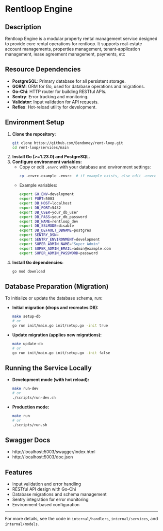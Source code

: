 # Rentloop Engine

## Description
Rentloop Engine is a modular property rental management service designed to provide core rental operations for rentloop. It supports real-estate account managements, properties management, tenant-application management, lease agreement management, payments, etc

## Resource Dependencies
- **PostgreSQL**: Primary database for all persistent storage.
- **GORM**: ORM for Go, used for database operations and migrations.
- **Go-Chi**: HTTP router for building RESTful APIs.
- **Sentry**: Error tracking and monitoring.
- **Validator**: Input validation for API requests.
- **Reflex**: Hot-reload utility for development.

## Environment Setup
1. **Clone the repository:**
   ```sh
   git clone https://github.com/Bendomey/rent-loop.git
   cd rent-loop/services/main
   ```
2. **Install Go (>=1.23.0) and PostgreSQL.**
3. **Configure environment variables:**
   - Copy or edit `.envrc` with your database and environment settings:
     ```sh
     cp .envrc.example .envrc  # if example exists, else edit .envrc directly
     ```
   - Example variables:
     ```sh
     export GO_ENV=development
     export PORT=5003
     export DB_HOST=localhost
     export DB_PORT=5432
     export DB_USER=your_db_user
     export DB_PASS=your_db_password
     export DB_NAME=rentloop_dev
     export DB_SSLMODE=disable
     export DB_DEFAULT_DBNAME=postgres
     export SENTRY_DSN=
     export SENTRY_ENVIRONMENT=development
     export SUPER_ADMIN_NAME="Super Admin"
     export SUPER_ADMIN_EMAIL=admin@example.com
     export SUPER_ADMIN_PASSWORD=password
     ```
4. **Install Go dependencies:**
   ```sh
   go mod download
   ```

## Database Preparation (Migration)
To initialize or update the database schema, run:

- **Initial migration (drops and recreates DB):**
  ```sh
  make setup-db
  # or
  go run init/main.go init/setup.go -init true
  ```
- **Update migration (applies new migrations):**
  ```sh
  make update-db
  # or
  go run init/main.go init/setup.go -init false
  ```

## Running the Service Locally
- **Development mode (with hot reload):**
  ```sh
  make run-dev
  # or
  ./scripts/run-dev.sh
  ```
- **Production mode:**
  ```sh
  make run
  # or
  ./scripts/run.sh
  ```

## Swagger Docs
- http://localhost:5003/swagger/index.html
- http://localhost:5003/doc.json

## Features
- Input validation and error handling
- RESTful API design with Go-Chi
- Database migrations and schema management
- Sentry integration for error monitoring
- Environment-based configuration

---
For more details, see the code in `internal/handlers`, `internal/services`, and `internal/models`.
